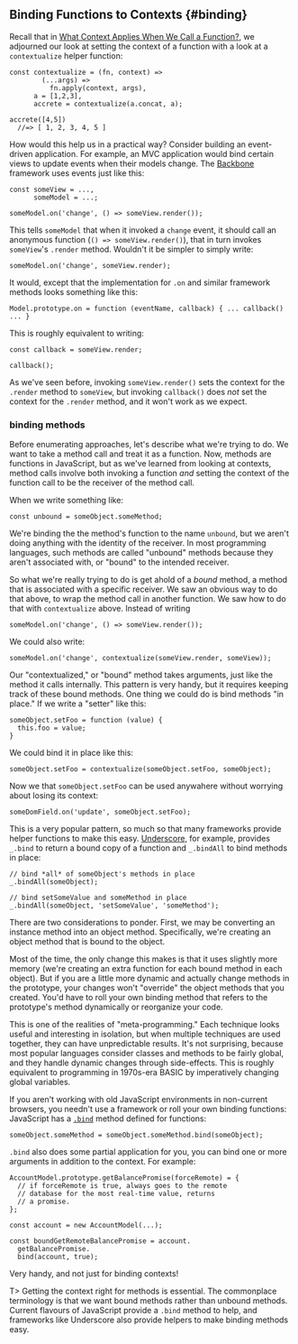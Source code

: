 ## Binding Functions to Contexts {#binding}

Recall that in [What Context Applies When We Call a Function?](#context), we adjourned our look at setting the context of a function with a look at a `contextualize` helper function:

    const contextualize = (fn, context) =>
            (...args) =>
              fn.apply(context, args),
          a = [1,2,3],
          accrete = contextualize(a.concat, a);
        
    accrete([4,5])
      //=> [ 1, 2, 3, 4, 5 ]
      
How would this help us in a practical way? Consider building an event-driven application. For example, an MVC application would bind certain views to update events when their models change. The [Backbone] framework uses events just like this:

    const someView = ...,
          someModel = ...;

    someModel.on('change', () => someView.render());
    
This tells `someModel` that when it invoked a `change` event, it should call an anonymous function (`() => someView.render()`), that in turn invokes `someView`'s `.render` method. Wouldn't it be simpler to simply write:

    someModel.on('change', someView.render);
    
It would, except that the implementation for `.on` and similar framework methods looks something like this:

    Model.prototype.on = function (eventName, callback) { ... callback() ... }
    
This is roughly equivalent to writing:

    const callback = someView.render;
    
    callback();
    
As we've seen before, invoking `someView.render()` sets the context for the `.render` method to `someView`, but invoking `callback()` does *not* set the context for the `.render` method, and it won't work as we expect.

### binding methods

Before enumerating approaches, let's describe what we're trying to do. We want to take a method call and treat it as a function. Now, methods are functions in JavaScript, but as we've learned from looking at contexts, method calls involve both invoking a function *and* setting the context of the function call to be the receiver of the method call.

When we write something like:

    const unbound = someObject.someMethod;
    
We're binding the the method's function to the name `unbound`, but we aren't doing anything with the identity of the receiver. In most programming languages, such methods are called "unbound" methods because they aren't associated with, or "bound" to the intended receiver.

So what we're really trying to do is get ahold of a *bound* method, a method that is associated with a specific receiver. We saw an obvious way to do that above, to wrap the method call in another function. We saw how to do that with `contextualize` above. Instead of writing

    someModel.on('change', () => someView.render());
    
We could also write:

    someModel.on('change', contextualize(someView.render, someView));
    
Our "contextualized," or "bound" method takes arguments, just like the method it calls internally. This pattern is very handy, but it requires keeping track of these bound methods. One thing we could do is bind methods "in place." If we write a "setter" like this:

    someObject.setFoo = function (value) {
      this.foo = value;
    }
    
We could bind it in place like this:

    someObject.setFoo = contextualize(someObject.setFoo, someObject);
    
Now we that `someObject.setFoo` can be used anywahere without worrying about losing its context:

    someDomField.on('update', someObject.setFoo);
    
This is a very popular pattern, so much so that many frameworks provide helper functions to make this easy. [Underscore], for example, provides `_.bind` to return a bound copy of a function and `_.bindAll` to bind methods in place:

    // bind *all* of someObject's methods in place
    _.bindAll(someObject); 
    
    // bind setSomeValue and someMethod in place
    _.bindAll(someObject, 'setSomeValue', 'someMethod');

There are two considerations to ponder. First, we may be converting an instance method into an object method. Specifically, we're creating an object method that is bound to the object.

Most of the time, the only change this makes is that it uses slightly more memory (we're creating an extra function for each bound method in each object). But if you are a little more dynamic and actually change methods in the prototype, your changes won't "override" the object methods that you created. You'd have to roll your own binding method that refers to the prototype's method dynamically or reorganize your code.

This is one of the realities of "meta-programming." Each technique looks useful and interesting in isolation, but when multiple techniques are used together, they can have unpredictable results. It's not surprising, because most popular languages consider classes and methods to be fairly global, and they handle dynamic changes through side-effects. This is roughly equivalent to programming in 1970s-era BASIC by imperatively changing global variables.

If you aren't working with old JavaScript environments in non-current browsers, you needn't use a framework or roll your own binding functions: JavaScript has a [`.bind`][bind] method defined for functions:

    someObject.someMethod = someObject.someMethod.bind(someObject);

`.bind` also does some partial application for you, you can bind one or more arguments in addition to the context. For example:

    AccountModel.prototype.getBalancePromise(forceRemote) = {
      // if forceRemote is true, always goes to the remote
      // database for the most real-time value, returns
      // a promise.
    };
    
    const account = new AccountModel(...);
    
    const boundGetRemoteBalancePromise = account.
      getBalancePromise.
      bind(account, true);
    
Very handy, and not just for binding contexts!

[Backbone]: http://backbonejs.org
[Underscore]: http://underscorejs.org
[bind]: https://developer.mozilla.org/en-US/docs/JavaScript/Reference/Global_Objects/Function/bind

T> Getting the context right for methods is essential. The commonplace terminology is that we want bound methods rather than unbound methods. Current flavours of JavaScript provide a `.bind` method to help, and frameworks like Underscore also provide helpers to make binding methods easy.
